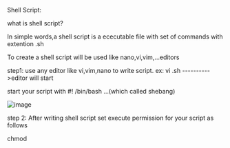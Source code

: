 Shell Script:

what is shell script?

In simple words,a shell script is a ececutable file with set of commands with extention .sh

To create a shell script will be used like nano,vi,vim,...editors

step1: use any editor like vi,vim,nano to write script.
ex: vi <file name>.sh ---------->editor will start  
  
  start your script with #! /bin/bash ...(which called shebang)
  
  
  ![image](https://user-images.githubusercontent.com/85178565/228113098-c35fcb8a-fa5e-43a3-9f1a-3682c1337b40.png)  
    
  
step 2:
  After writing shell script set execute permission for your script as follows
  
 chmod <permission> <script file name>
  chmod 760 <file name>

![image](https://user-images.githubusercontent.com/85178565/228113407-35d43a4b-99dd-4052-b7ee-2a15eb80c649.png)


  we can add arguments in shell scripting for ex:./<filename> name1 (nj-is argument 1)

  ![image](https://github.com/imtiaz04/Linux-Repo/assets/85178565/2d4e1b5c-9f1f-4f23-a6d8-7a9b7d2033b5)

  below is script
  
#!/bin/bash


filename=$1
echo "Enter the file name"


echo "Checking if $filename exists.."

if [ -f $filename  ]
then

echo "$filename exists" 
else
echo "$filename doesn't exist"
fi
~                                                                                                                                                                                                          
~ 

we can use loop also for repeted execute

![image](https://github.com/imtiaz04/Linux-Repo/assets/85178565/ef63c18c-da29-482b-85c3-555a16cfed0f)

here is script

![image](https://github.com/imtiaz04/Linux-Repo/assets/85178565/74bd8bf8-7388-4adc-bfcf-73c113bfde5c)


we can find files in folders with scripting and i used arguments too..

![image](https://github.com/imtiaz04/Linux-Repo/assets/85178565/ca7378f4-a6aa-405c-b41a-d9175117040d)

![image](https://github.com/imtiaz04/Linux-Repo/assets/85178565/267420e0-3bc5-405c-ac17-99a7fe1e2617)






  
